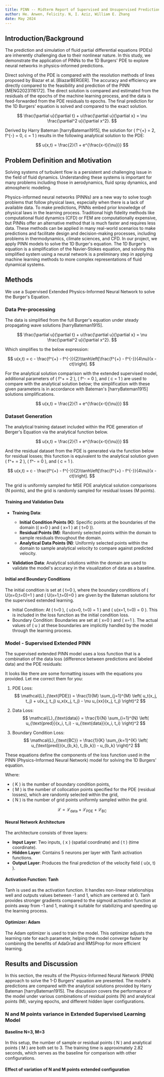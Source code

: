 ```yaml
---
title: PINN -- Midterm Report of Supervised and Unsupervised Predictions of 1D Burger Equation
author: He. Anwen, Felicity. N, I. Aziz, William E. Zhang
date: May 2024
---
```


## Introduction/Background

The prediction and simulation of fluid partial differential equations (PDEs) are inherently challenging due to their nonlinear nature. In this study, we demonstrate the application of PINNs to the 1D Burgers' PDE to explore neural networks in physics-informed predictions.

Direct solving of the PDE is compared with the resolution methods of lines proposed by Biazar et al. [BiazarBERGER]. The accuracy and efficiency are directly compared to the feasibility and prediction of the PINN [MENG2023116172]. The direct solution is compared and estimated from the residuals of the epochs of the machine learning process, and the data is feed-forwarded from the PDE residuals to epochs. The final prediction for the 1D Burgers' equation is solved and compared to the exact solution.

$$
\frac{\partial u}{\partial t} + u\frac{\partial u}{\partial x} = \nu \frac{\partial^2 u}{\partial x^2}.
$$

Derived by Harry Bateman [harryBateman1915], the solution for \( f^{+} = 2, f^{-} = 0, c = 1 \) results in the following analytical solution to the PDE:

$$
u(x,t) = \frac{2}{1 + e^{\frac{x-t}{\nu}}}
$$

## Problem Definition and Motivation

Solving systems of turbulent flow is a persistent and challenging issue in the field of fluid dynamics. Understanding these systems is important for many problems including those in aerodynamics, fluid spray dynamics, and atmospheric modeling.

Physics-informed neural networks (PINNs) are a new way to solve tough problems that follow physical laws, especially when there is a lack of available data. To make predictions, PINNs embed prior knowledge of physical laws in the learning process. Traditional high fidelity methods like computational fluid dynamics (CFD) or FEM are computationally expensive, but PINNs offer an alternative method that is much faster and requires less data. These methods can be applied in many real-world scenarios to make predictions and facilitate design and decision-making processes, including problems in thermodynamics, climate sciences, and CFD. In our project, we apply PINN models to solve the 1D Burger's equation. The 1D Burger's equation is a simplification of the Navier-Stokes equation, and solving this simplified system using a neural network is a preliminary step in applying machine learning methods to more complex representations of fluid dynamical systems.

## Methods

We use a Supervised Extended Physics-Informed Neural Network to solve the Burger's Equation.

### Data Pre-processing

The data is simplified from the full Burger's equation under steady propagating wave solutions [harryBateman1915].

$$
\frac{\partial u}{\partial t} + u\frac{\partial u}{\partial x} = \nu \frac{\partial^2 u}{\partial x^2}.
$$

Which simplifies to the below expression:

$$
u(x,t) = c - \frac{f^{+} - f^{-}}{2}\tanh\left[\frac{f^{+} - f^{-}}{4\nu}(x - ct)\right].
$$

For the analytical solution comparison with the extended supervised model, additional parameters of \( f^+ = 2 \), \( f^- = 0 \), and \( c = 1 \) are used to compare with the analytical solution below; the simplification with these given parameters is in accordance with Bateman's [harryBateman1915] solutions simplifications.

$$
u(x,t) = \frac{2}{1 + e^{\frac{x-t}{\nu}}}
$$

### Dataset Generation

The analytical training dataset included within the PDE generation of Berger's Equation via the analytical function below.

$$
u(x,t) = \frac{2}{1 + e^{\frac{x-t}{\nu}}}
$$

And the residual dataset from the PDE is generated via the function below for residual losses; this function is equivalent to the analytical solution given \( f^+ = 2 \), \( f^- = 0 \), and \( c = 1 \).

$$
u(x,t) = c - \frac{f^{+} - f^{-}}{2}\tanh\left[\frac{f^{+} - f^{-}}{4\nu}(x - ct)\right].
$$

The grid is uniformly sampled for MSE PDE analytical solution comparisons (N points), and the grid is randomly sampled for residual losses (M points).

#### Training and Validation Data

- **Training Data**:
  - **Initial Condition Points (K)**: Specific points at the boundaries of the domain (\( x=0 \) and \( x=1 \) at \( t=0 \)).
  - **Residual Points (M)**: Randomly selected points within the domain to sample residuals throughout the domain.
  - **Analytical Data Points (N)**: Uniformly selected points within the domain to sample analytical velocity to compare against predicted velocity.

- **Validation Data**: Analytical solutions within the domain are used to validate the model's accuracy in the visualization of data as a baseline.

#### Initial and Boundary Conditions

The initial condition is set at \( t=0 \), where the boundary conditions of \( U(x=0,t=0)=1 \) and \( U(x=1,t=0)=0 \) are given by the Bateman solutions for the supervised extended learning.

- Initial Condition: At \( t=0 \), \( u(x=0, t=0) = 1 \) and \( u(x=1, t=0) = 0 \). This is included in the loss function as the initial condition loss.
- Boundary Condition: Boundaries are set at \( x=0 \) and \( x=1 \). The actual values of \( u \) at these boundaries are implicitly handled by the model through the learning process.

### Model - Supervised Extended PINN

The supervised extended PINN model uses a loss function that is a combination of the data loss (difference between predictions and labeled data) and the PDE residuals:

It looks like there are some formatting issues with the equations you provided. Let me correct them for you:

1. PDE Loss:
   $$
   \mathcal{L}_{\text{PDE}} = \frac{1}{M} \sum_{j=1}^{M} \left( u_t(x_j, t_j) + u(x_j, t_j) u_x(x_j, t_j) - \nu u_{xx}(x_j, t_j) \right)^2
   $$

2. Data Loss:
   $$
   \mathcal{L}_{\text{data}} = \frac{1}{N} \sum_{i=1}^{N} \left( u_{\text{pred}}(x_i, t_i) - u_{\text{data}}(x_i, t_i) \right)^2
   $$

3. Boundary Condition Loss:
   $$
   \mathcal{L}_{\text{BC}} = \frac{1}{K} \sum_{k=1}^{K} \left( u_{\text{pred}}(x_{b_k}, t_{b_k}) - u_{b_k} \right)^2
   $$

These equations define the components of the loss function used in the PINN (Physics-Informed Neural Network) model for solving the 1D Burgers' equation.

Where:
- \( K \) is the number of boundary condition points,
- \( M \) is the number of collocation points specified for the PDE (residual losses), which are randomly selected within the grid,
- \( N \) is the number of grid points uniformly sampled within the grid.

$$
\mathcal{L} = \mathcal{L}_{\text{data}} + \mathcal{L}_{\text{PDE}} + \mathcal{L}_{\text{BC}}
$$

#### Neural Network Architecture

The architecture consists of three layers:
- **Input Layer**: Two inputs, \( x \) (spatial coordinate) and \( t \) (time coordinate).
- **Hidden Layer**: Contains 5 neurons per layer with Tanh activation functions.
- **Output Layer**: Produces the final prediction of the velocity field \( u(x, t) \).

#### Activation Function: Tanh

Tanh is used as the activation function. It handles non-linear relationships well and outputs values between -1 and 1, which are centered at 0. Tanh provides stronger gradients compared to the sigmoid activation function at points away from -1 and 1, making it suitable for stabilizing and speeding up the learning process.

#### Optimizer: Adam

The Adam optimizer is used to train the model. This optimizer adjusts the learning rate for each parameter, helping the model converge faster by combining the benefits of AdaGrad and RMSProp for more efficient learning.

## Results and Discussion

In this section, the results of the Physics-Informed Neural Network (PINN) approach to solve the 1-D Burgers' equation are presented. The model's predictions are compared with the analytical solutions provided by Harry Bateman [harryBateman1915]. The discussion covers the performance of the model under various combinations of residual points (N) and analytical points (M), varying epochs, and different hidden layer configurations.

### N and M points variance in Extended Supervised Learning Model

#### Baseline N=3, M=3

In this setup, the number of sample or residual points \( N \) and analytical points \( M \) are both set to 3. The training time is approximately 2.82 seconds, which serves as the baseline for comparison with other configurations.

#### Effect of variation of N and M points extended configuration
